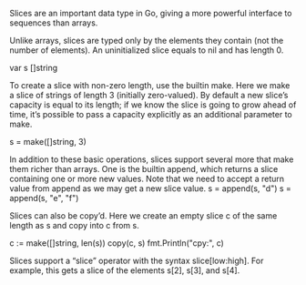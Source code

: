 
Slices are an important data type in Go, giving a more powerful interface to sequences than arrays.

Unlike arrays, slices are typed only by the elements they contain (not the number of elements). An uninitialized slice equals to nil and has length 0.

var s []string

To create a slice with non-zero length, use the builtin make. Here we make a slice of strings of length 3 (initially zero-valued). By default a new slice’s capacity is equal to its length; if we know the slice is going to grow ahead of time, it’s possible to pass a capacity explicitly as an additional parameter to make.


s = make([]string, 3)

In addition to these basic operations, slices support several more that make them richer than arrays. One is the builtin append, which returns a slice containing one or more new values. Note that we need to accept a return value from append as we may get a new slice value.
s = append(s, "d")
s = append(s, "e", "f")
    
Slices can also be copy’d. Here we create an empty slice c of the same length as s and copy into c from s.

c := make([]string, len(s))
    copy(c, s)
    fmt.Println("cpy:", c)


Slices support a “slice” operator with the syntax slice[low:high]. For example, this gets a slice of the elements s[2], s[3], and s[4].    